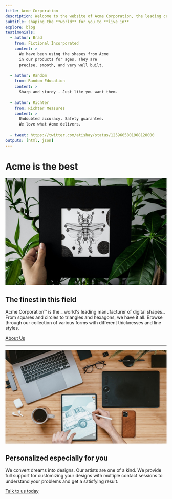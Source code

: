 ```yaml
---
title: Acme Corporation
description: Welcome to the website of Acme Corporation, the leading creator of digital shapes on the planet, providing precise shape creations that are ready to use.
subtitle: shaping the **world** for you to **live in**
explore: blog
testimonials:
  - author: Brad
    from: Fictional Incorporated
    content: >
      We have been using the shapes from Acme 
      in our products for ages. They are 
      precise, smooth, and very well built.

  - author: Random
    from: Random Education
    content: >
      Sharp and sturdy - Just like you want them.

  - author: Richter
    from: Richter Measures
    content: >
      Undoubted accuracy. Safety guarantee.
      We love what Acme delivers.

  - tweet: https://twitter.com/atishay/status/1259605801968128000
outputs: [html, json]
---
```


# Acme is the **best**

![about us](about.jpg)

## The finest in this field

Acme Corporation&trade; is the _ world's leading manufacturer of digital shapes_.
From squares and circles to triangles and hexagons, we have it all.
Browse through our collection of various forms with different thicknesses and line styles.

[About Us](./about)

---

![contact us](contact.jpg)

## Personalized especially for you

We convert dreams into designs. Our artists are one of a kind.
We provide full support for customizing your designs with multiple
contact sessions to understand your problems and get a satisfying result.

[Talk to us today](./contact)
